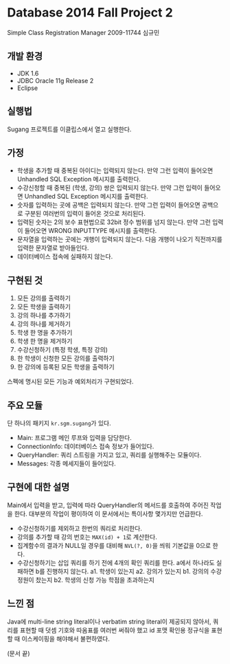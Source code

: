 Database 2014 Fall Project 2
============================
Simple Class Registration Manager
2009-11744 심규민

개발 환경
---------
- JDK 1.6
- JDBC Oracle 11g Release 2
- Eclipse

실행법
------
Sugang 프로젝트를 이클립스에서 열고 실행한다.

가정
----
- 학생을 추가할 때 중복된 아이디는 입력되지 않는다. 만약 그런 입력이 들어오면 Unhandled SQL Exception 메시지를 출력한다.
- 수강신청할 때 중복된 (학생, 강의) 쌍은 입력되지 않는다. 만약 그런 입력이 들어오면 Unhandled SQL Exception 메시지를 출력한다.
- 숫자를 입력하는 곳에 공백은 입력되지 않는다. 만약 그런 입력이 들어오면 공백으로 구분된 여러번의 입력이 들어온 것으로 처리된다.
- 입력된 숫자는 2의 보수 표현법으로 32bit 정수 범위를 넘지 않는다. 만약 그런 입력이 들어오면 WRONG INPUTTYPE 메시지를 출력한다.
- 문자열을 입력하는 곳에는 개행이 입력되지 않는다. 다음 개행이 나오기 직전까지를 입력한 문자열로 받아들인다.
- 데이터베이스 접속에 실패하지 않는다.

구현된 것
---------
1. 모든 강의를 출력하기
2. 모든 학생을 출력하기
3. 강의 하나를 추가하기
4. 강의 하나를 제거하기
5. 학생 한 명을 추가하기
6. 학생 한 명을 제거하기
7. 수강신청하기 (특정 학생, 특정 강의)
8. 한 학생이 신청한 모든 강의를 출력하기
9. 한 강의에 등록된 모든 학생을 출력하기

스펙에 명시된 모든 기능과 예외처리가 구현되었다.

주요 모듈
---------
단 하나의 패키지 `kr.sgm.sugang`가 있다.
- Main: 프로그램 메인 루프와 입력을 담당한다.
- ConnectionInfo: 데이터베이스 접속 정보가 들어있다.
- QueryHandler: 쿼리 스트링을 가지고 있고, 쿼리를 실행해주는 모듈이다.
- Messages: 각종 메세지들이 들어있다.

구현에 대한 설명
----------------
Main에서 입력을 받고, 입력에 따라 QueryHandler의 메서드를 호출하여 주어진 작업을 한다. 대부분의 작업이 평이하여 이 문서에서는 특이사항 몇가지만 언급한다.
- 수강신청하기를 제외하고 한번의 쿼리로 처리한다.
- 강의를 추가할 때 강의 번호는 `MAX(id) + 1`로 계산한다.
- 집계함수의 결과가 NULL일 경우를 대비해 `NVL(?, 0)`을 씌워 기본값을 0으로 한다.
- 수강신청하기는 삽입 쿼리를 하기 전에 4개의 확인 쿼리를 한다. a에서 하나라도 실패하면 b를 진행하지 않는다.
  a1. 학생이 있는지
  a2. 강의가 있는지
  b1. 강의의 수강 정원이 찼는지
  b2. 학생의 신청 가능 학점을 초과하는지

느낀 점
-------
Java에 multi-line string literal이나 verbatim string literal이 제공되지 않아서, 쿼리를 표현할 때 덧셈 기호와 따옴표를 여러번 써줘야 했고 id 포맷 확인용 정규식을 표현할 때 이스케이핑을 해야해서 불편하였다.

(문서 끝)
